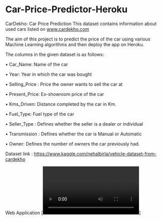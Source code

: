 # Car-Price-Predictor-Heroku
CarDekho: Car Price Prediction
This dataset contains information about used cars listed on www.cardekho.com

The aim of this project is to predict the price of the car using various Machine Learning algorithms and then deploy the app on Heroku.

The columns in the given dataset is as follows:

•	Car_Name: Name of the car

•	Year: Year in which the car was bought

•	Selling_Price : Price the owner wants to sell the car at

•	Present_Price: Ex-showroom price of the car

•	Kms_Driven: Distance completed by the car in Km.

•	Fuel_Type: Fuel type of the car

•	Seller_Type : Defines whether the seller is a dealer or individual

•	Transmission : Defines whether the car is Manual or Automatic

•	Owner: Defines the number of owners the car previously had.

Dataset link : https://www.kaggle.com/nehalbirla/vehicle-dataset-from-cardekho

Web Application [![Watch the video](https://github.com/Poshali/Car-Price-Predictor-Heroku/blob/main/streamlit-car_price_predictor_app.webm)]
